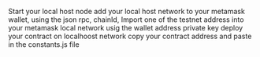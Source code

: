 
Start your local host node 
add your local host network to your metamask wallet, using the json rpc, chainId,
Import one of the testnet address into your metamask local network usig the wallet address private key
deploy your contract on localhoost network 
copy your contract address and paste in the constants.js file 
